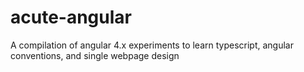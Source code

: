 # acute-angular

A compilation of angular 4.x experiments to learn typescript, angular conventions, and single webpage design
